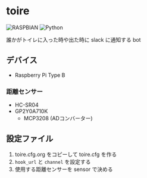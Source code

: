 # toire
![RASPBIAN](https://img.shields.io/badge/RASPBIAN%20JESSIE-March%202016-green.svg) ![Python](https://img.shields.io/badge/Python-2.7-blue.svg)

誰かがトイレに入った時や出た時に slack に通知する bot

## デバイス
* Raspberry Pi Type B

### 距離センサー
* HC-SR04
* GP2Y0A710K
  * MCP3208 (ADコンバーター)

## 設定ファイル
1. toire.cfg.org をコピーして toire.cfg を作る
2. `hook_url` と `channel` を設定する
3. 使用する距離センサーを sensor で決める
